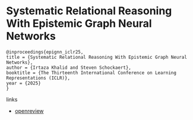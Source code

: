 # Systematic Relational Reasoning With Epistemic Graph Neural Networks

```
@inproceedings{epignn_iclr25,
title = {Systematic Relational Reasoning With Epistemic Graph Neural Networks},
author = {Irtaza Khalid and Steven Schockaert},
booktitle = {The Thirteenth International Conference on Learning Representations (ICLR)},
year = {2025}
}
```

links
- [openreview](https://openreview.net/forum?id=qNp86ByQlN)

